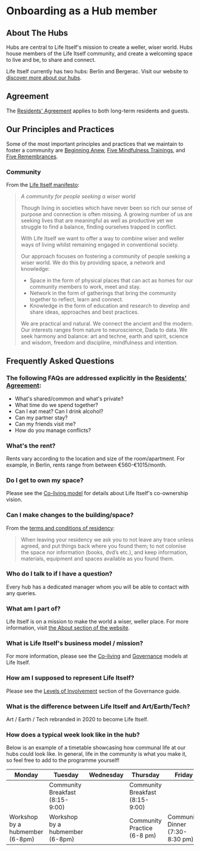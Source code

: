 # Onboarding as a Hub member 

## About The Hubs

Hubs are central to Life Itself's mission to create a weller, wiser world. Hubs house members of the Life Itself community, and create a welcoming space to live and be, to share and connect. 

Life Itself currently has two hubs: Berlin and Bergerac. Visit our website to [discover more about our hubs](https://lifeitself.us/hubs/). 

## Agreement

The [Residents' Agreement](https://tao.lifeitself.us/hubs/agreement/) applies to both long-term residents and guests.

## Our Principles and Practices

Some of the most important principles and practices that we maintain to foster a community are [Beginning Anew](/beginning-anew/), [Five Mindfulness Trainings][5mt], and [Five Remembrances](/five-remembrances/). 

[5mt]: /five-mindfulness-trainings/

### Community

From the [Life Itself manifesto](https://lifeitself.us/manifesto/):

>_A community for people seeking a wiser world_
>
>Though living in societies which have never been so rich our sense of purpose and connection is often missing. A growing number of us are seeking lives that are meaningful as well as productive yet we struggle to find a balance, finding ourselves trapped in conflict.
>
>With Life Itself we want to offer a way to combine wiser and weller ways of living whilst remaining engaged in conventional society.
>
>Our approach focuses on fostering a community of people seeking a wiser world. We do this by providing space, a network and knowledge: 
>* Space in the form of physical places that can act as homes for our community members to work, meet and stay. 
>* Network in the form of gatherings that bring the community together to reflect, learn and connect. 
>* Knowledge in the form of education and research to develop and share ideas, approaches and best practices.
>
>We are practical and natural. We connect the ancient and the modern. Our interests ranges from nature to neuroscience, Dada to data. We seek harmony and balance: art and techne, earth and spirit, science and wisdom, freedom and discipline, mindfulness and intention. 


## Frequently Asked Questions

### The following FAQs are addressed explicitly in the [Residents' Agreement](https://tao.lifeitself.us/hubs/agreement/):

* What's shared/common and what's private? 
* What time do we spend together? 
* Can I eat meat? Can I drink alcohol?
* Can my partner stay?
* Can my friends visit me?
* How do you manage conflicts?

### What's the rent?

Rents vary according to the location and size of the room/apartment. For example, in Berlin, rents range from between €560-€1015/month. 

### Do I get to own my space?

Please see the [Co-living model](https://tao.lifeitself.us/coliving) for details about Life Itself's co-ownership vision. 

### Can I make changes to the building/space?

From the [terms and conditions of residency](https://tao.lifeitself.us/hubs/agreement/#further-terms-and-conditions):
>When leaving your residency we ask you to not leave any trace unless agreed, and put things back where you found them; to not colonise the space nor information (books, dvd’s etc.), and keep information, materials, equipment and spaces available as you found them.

### Who do I talk to if I have a question?

Every hub has a dedicated manager whom you will be able to contact with any queries. 

### What am I part of?

Life Itself is on a mission to make the world a wiser, weller place. For more information, visit [the About section of the website](https://lifeitself.us/about). 

### What is Life Itself's business model / mission?

For more information, please see the [Co-living](https://tao.lifeitself.us/coliving) and [Governance](https://tao.lifeitself.us/governance) models at Life Itself.

### How am I supposed to represent Life Itself? 

Please see the [Levels of Involvement](https://tao.lifeitself.us/governance/#levels-of-involvement) section of the Governance guide.

### What is the difference between Life Itself and Art/Earth/Tech?

Art / Earth / Tech rebranded in 2020 to become Life Itself.

### How does a typical week look like in the hub? 

Below is an example of a timetable showcasing how communal life at our hubs could look like. In general, life in the community is what you make it, so feel free to add to the programme yourself!


| Monday                           | Tuesday                           | Wednesday | Thursday                          | Friday                     |
|----------------------------------|-----------------------------------|-----------|-----------------------------------|----------------------------|
|                                  | Community Breakfast   (8:15-9:00) |           | Community Breakfast  (8:15-9:00)  |                            |
| Workshop by a hubmember   (6-8pm) | Workshop by a hubmember  (6-8pm)  |           | Community Practice       (6-8 pm) | Community Dinner  (7:30-8:30 pm) |


